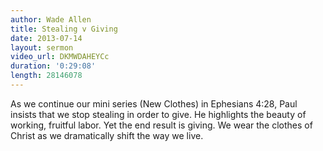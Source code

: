 ```yaml
--- 
author: Wade Allen 
title: Stealing v Giving
date: 2013-07-14 
layout: sermon
video_url: DKMWDAHEYCc
duration: '0:29:08'
length: 28146078 
---
```


As we continue our mini series (New Clothes) in Ephesians 4:28, Paul insists that we stop stealing in order to give. He highlights the beauty of working, fruitful labor. Yet the end result is giving. We wear the clothes of Christ as we dramatically shift the way we live.
